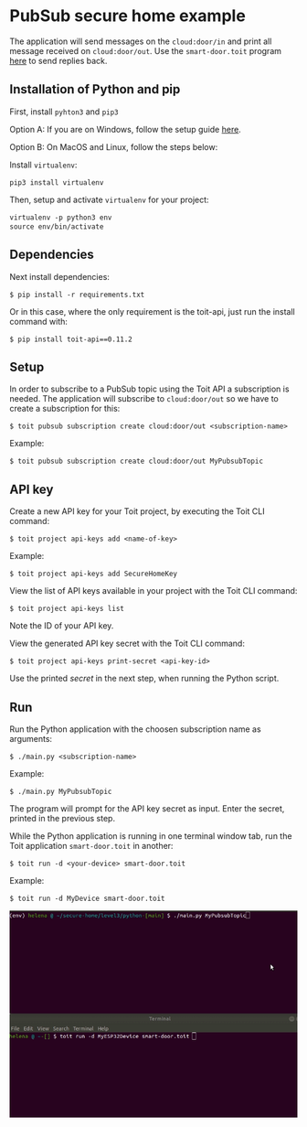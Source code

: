 # PubSub secure home example

The application will send messages on the `cloud:door/in` and print all message received on `cloud:door/out`.
Use the `smart-door.toit` program [here](https://github.com/toitware/secure-home/tree/main/level3/toit) to send replies back.

## Installation of Python and pip

First, install `pyhton3` and `pip3`

Option A: If you are on Windows, follow the setup guide [here](https://mothergeo-py.readthedocs.io/en/latest/development/how-to/venv-win.html).

Option B: On MacOS and Linux, follow the steps below:

Install `virtualenv`:

    pip3 install virtualenv

Then, setup and activate `virtualenv` for your project:

    virtualenv -p python3 env
    source env/bin/activate

## Dependencies

Next install dependencies:

```
$ pip install -r requirements.txt
```

Or in this case, where the only requirement is the toit-api, just run the install command with:

```
$ pip install toit-api==0.11.2
```

## Setup

In order to subscribe to a PubSub topic using the Toit API a subscription is needed.
The application will subscribe to `cloud:door/out` so we have to create a subscription for this:

```
$ toit pubsub subscription create cloud:door/out <subscription-name>
```

Example:

```
$ toit pubsub subscription create cloud:door/out MyPubsubTopic
```

## API key

Create a new API key for your Toit project, by executing the Toit CLI command:

```
$ toit project api-keys add <name-of-key>
```

Example:

```
$ toit project api-keys add SecureHomeKey
```

View the list of API keys available in your project with the Toit CLI command:

```
$ toit project api-keys list
```

Note the ID of your API key.

View the generated API key secret with the Toit CLI command:

```
$ toit project api-keys print-secret <api-key-id>
```

Use the printed *secret* in the next step, when running the Python script.

## Run

Run the Python application with the choosen subscription name as arguments:

```
$ ./main.py <subscription-name>
```

Example:

```
$ ./main.py MyPubsubTopic
```

The program will prompt for the API key secret as input. Enter the secret, printed in the previous step.

While the Python application is running in one terminal window tab, run the Toit application `smart-door.toit` in another:

```
$ toit run -d <your-device> smart-door.toit
```

Example:

```
$ toit run -d MyDevice smart-door.toit
```

![animation](./dooropen.gif)
